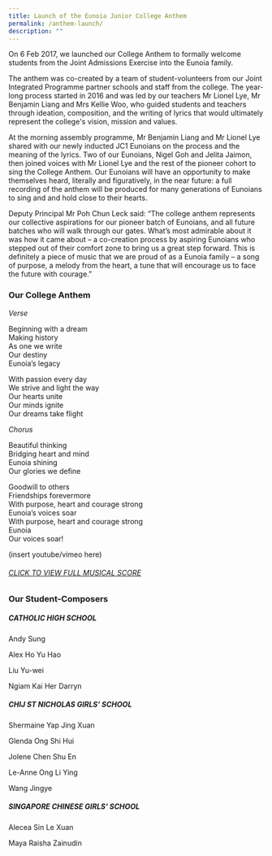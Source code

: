 ```yaml
---
title: Launch of the Eunoia Junior College Anthem
permalink: /anthem-launch/
description: ""
---
```

On 6 Feb 2017, we launched our College Anthem to formally welcome students from the Joint Admissions Exercise into the Eunoia family.

The anthem was co-created by a team of student-volunteers from our Joint Integrated Programme partner schools and staff from the college. The year-long process started in 2016 and was led by our teachers Mr Lionel Lye, Mr Benjamin Liang and Mrs Kellie Woo, who guided students and teachers through ideation, composition, and the writing of lyrics that would ultimately represent the college's vision, mission and values.

At the morning assembly programme, Mr Benjamin Liang and Mr Lionel Lye shared with our newly inducted JC1 Eunoians on the process and the meaning of the lyrics. Two of our Eunoians, Nigel Goh and Jelita Jaimon, then joined voices with Mr Lionel Lye and the rest of the pioneer cohort to sing the College Anthem. Our Eunoians will have an opportunity to make themselves heard, literally and figuratively, in the near future: a full recording of the anthem will be produced for many generations of Eunoians to sing and and hold close to their hearts.

Deputy Principal Mr Poh Chun Leck said: “The college anthem represents our collective aspirations for our pioneer batch of Eunoians, and all future batches who will walk through our gates. What’s most admirable about it was how it came about – a co-creation process by aspiring Eunoians who stepped out of their comfort zone to bring us a great step forward. This is definitely a piece of music that we are proud of as a Eunoia family – a song of purpose, a melody from the heart, a tune that will encourage us to face the future with courage.”

### Our College Anthem

_Verse_

Beginning with a dream  
Making history  
As one we write  
Our destiny  
Eunoia’s legacy

With passion every day  
We strive and light the way  
Our hearts unite  
Our minds ignite  
Our dreams take flight

_Chorus_

Beautiful thinking  
Bridging heart and mind  
Eunoia shining  
Our glories we define

Goodwill to others  
Friendships forevermore  
With purpose, heart and courage strong  
Eunoia’s voices soar  
With purpose, heart and courage strong  
Eunoia  
Our voices soar!

(insert youtube/vimeo here)
###### [CLICK TO VIEW FULL MUSICAL SCORE](/files/Eunoia-Anthem-Score.pdf)

### Our Student-Composers

##### CATHOLIC HIGH SCHOOL

Andy Sung

Alex Ho Yu Hao

Liu Yu-wei

Ngiam Kai Her Darryn

##### CHIJ ST NICHOLAS GIRLS' SCHOOL

Shermaine Yap Jing Xuan

Glenda Ong Shi Hui

Jolene Chen Shu En

Le-Anne Ong Li Ying

Wang Jingye

##### SINGAPORE CHINESE GIRLS' SCHOOL

Alecea Sin Le Xuan

Maya Raisha Zainudin